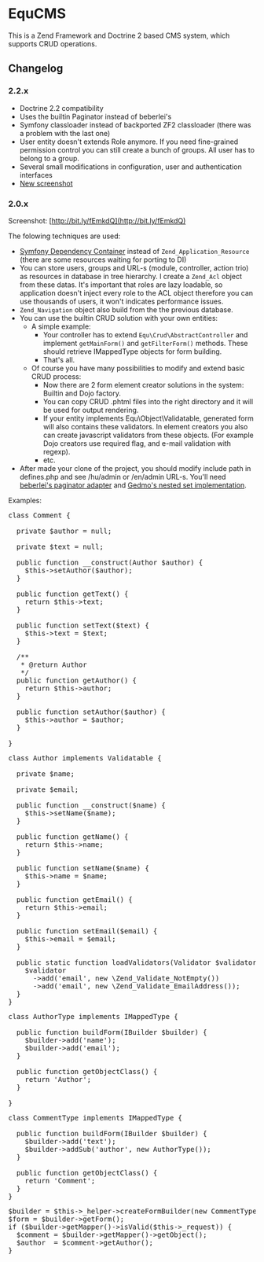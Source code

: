 EquCMS
======
This is a Zend Framework and Doctrine 2 based CMS system, which supports CRUD operations.

Changelog
---------

### 2.2.x ###

* Doctrine 2.2 compatibility
* Uses the builtin Paginator instead of beberlei's
* Symfony classloader instead of backported ZF2 classloader (there was a problem with the last one)
* User entity doesn't extends Role anymore. If you need fine-grained permission control you can still create a bunch of groups. All user has to belong to a group.
* Several small modifications in configuration, user and authentication interfaces
* [New screenshot](http://goo.gl/yPxOe)

### 2.0.x ###

Screenshot: [http://bit.ly/fEmkdQ](http://bit.ly/fEmkdQ)

The folowing techniques are used:

* [Symfony Dependency Container](http://components.symfony-project.org/dependency-injection/) instead of ``Zend_Application_Resource`` (there are some resources waiting for porting to DI)
* You can store users, groups and URL-s (module, controller, action trio) as resources in database in tree hierarchy.
  I create a ``Zend_Acl`` object from these datas. It's important that roles are lazy loadable, so application doesn't inject every role
  to the ACL object therefore you can use thousands of users, it won't indicates performance issues.
* ``Zend_Navigation`` object also build from the the previous database.
* You can use the builtin CRUD solution with your own entities:
    * A simple example:
        * Your controller has to extend ``Equ\Crud\AbstractController`` and implement ``getMainForm()`` and ``getFilterForm()`` methods. These should retrieve IMappedType objects for form building.
        * That's all.
    * Of course you have many possibilities to modify and extend basic CRUD process:
        * Now there are 2 form element creator solutions in the system: Builtin and Dojo factory.
        * You can copy CRUD .phtml files into the right directory and it will be used for output rendering.
        * If your entity implements Equ\Object\Validatable, generated form will also contains these validators. In element creators you also can create javascript validators from these objects.
    (For example Dojo creators use required flag, and e-mail validation with regexp).
        * etc.
* After made your clone of the project, you should modify include path in defines.php and see /hu/admin or /en/admin URL-s.
You'll need [beberlei's paginator adapter](https://github.com/beberlei/DoctrineExtensions) and [Gedmo's nested set implementation](https://github.com/l3pp4rd/DoctrineExtensions).

Examples:
<pre>
class Comment {
  
  private $author = null;
  
  private $text = null;
  
  public function __construct(Author $author) {
    $this->setAuthor($author);
  }
  
  public function getText() {
    return $this->text;
  }

  public function setText($text) {
    $this->text = $text;
  }

  /**
   * @return Author
   */
  public function getAuthor() {
    return $this->author;
  }

  public function setAuthor($author) {
    $this->author = $author;
  }
  
}
</pre>

<pre>
class Author implements Validatable {
  
  private $name;
  
  private $email;
  
  public function __construct($name) {
    $this->setName($name);
  }
  
  public function getName() {
    return $this->name;
  }

  public function setName($name) {
    $this->name = $name;
  }
  
  public function getEmail() {
    return $this->email;
  }

  public function setEmail($email) {
    $this->email = $email;
  }

  public static function loadValidators(Validator $validator) {
    $validator
      ->add('email', new \Zend_Validate_NotEmpty())
      ->add('email', new \Zend_Validate_EmailAddress());
  }
}
</pre>

<pre>
class AuthorType implements IMappedType {
  
  public function buildForm(IBuilder $builder) {
    $builder->add('name');
    $builder->add('email');
  }
  
  public function getObjectClass() {
    return 'Author';
  }
  
}
</pre>

<pre>
class CommentType implements IMappedType {
  
  public function buildForm(IBuilder $builder) {
    $builder->add('text');
    $builder->addSub('author', new AuthorType());
  }
  
  public function getObjectClass() {
    return 'Comment';
  }
}
</pre>

<pre>
$builder = $this->_helper->createFormBuilder(new CommentType(), 'Comment');
$form = $builder->getForm();
if ($builder->getMapper()->isValid($this->_request)) {
  $comment = $builder->getMapper()->getObject();
  $author  = $comment->getAuthor();
}
</pre>